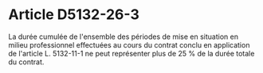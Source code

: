 # Article D5132-26-3

La durée cumulée de l'ensemble des périodes de mise en situation en milieu professionnel effectuées au cours du contrat conclu en application de l'article L. 5132-11-1 ne peut représenter plus de 25 % de la durée totale du contrat.